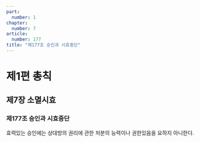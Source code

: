 ```yaml
---
part:
  number: 1
chapter:
  number: 7
article:
  number: 177
title: "제177조 승인과 시효중단"
---
```


# 제1편 총칙

## 제7장 소멸시효

### 제177조 승인과 시효중단

효력있는 승인에는 상대방의 권리에 관한 처분의 능력이나 권한있음을 요하지 아니한다.
